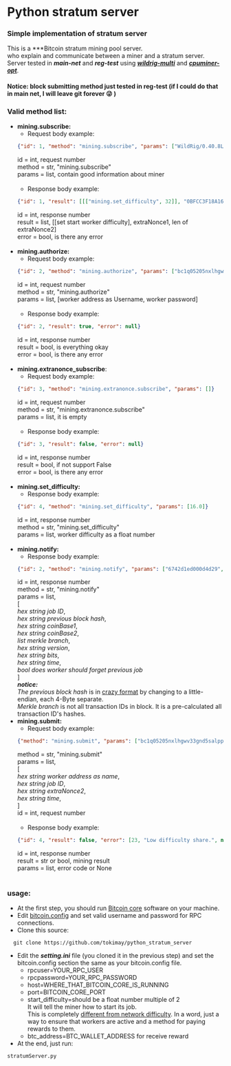 # Python stratum server
### Simple implementation of stratum server

This is a ***Bitcoin stratum mining pool server.</br>
who explain and communicate between a miner and a stratum server. </br>
Server tested in ***main-net*** and ***reg-test*** using  ***[wildrig-multi](https://github.com/andru-kun/wildrig-multi)*** and ***[cpuminer-opt](https://github.com/JayDDee/cpuminer-opt)***.</br>
#### Notice: block submitting method just tested in reg-test (if I could do that in main net, I will leave git forever :stuck_out_tongue_winking_eye: )

### Valid method list:
- **mining.subscribe:**
  + Request body example:
  ````json
  {"id": 1, "method": "mining.subscribe", "params": ["WildRig/0.40.8L"]}
  ```` 
  id = int, request number </br>
  method = str, "mining.subscribe" </br>
  params = list, contain good information about miner </br>
  </br> 
  + Response body example:
  ````json
  {"id": 1, "result": [[["mining.set_difficulty", 32]], "0BFCC3F18A1605AE", 8], "error": null}
  ````
  id = int, response number </br>
  result = list, [[set start worker difficulty], extraNonce1, len of extraNonce2] </br>
  error = bool, is there any error </br>
  </br> 
- **mining.authorize:**
  + Request body example:
  ````json
  {"id": 2, "method": "mining.authorize", "params": ["bc1q05205nxlhgwv33gnd5salpp449m2k9ye8dqg72", ""]}
  ````
  id = int, request number </br>
  method = str, "mining.authorize" </br>
  params = list, [worker address as Username, worker password] </br>
  </br> 
  + Response body example:
  ````json
  {"id": 2, "result": true, "error": null}
  ````
  id = int, response number </br>
  result = bool, is everything okay </br>
  error = bool, is there any error </br>
  </br> 
- **mining.extranonce_subscribe**:
  + Request body example:
  ````json
  {"id": 3, "method": "mining.extranonce.subscribe", "params": []}
  ```` 
  id = int, request number </br>
  method = str, "mining.extranonce.subscribe" </br>
  params = list, it is empty </br>
  </br>
  - Response body example:
  ````json
  {"id": 3, "result": false, "error": null}
  ````
  id = int, response number </br>
  result = bool, if not support False </br>
  error = bool, is there any error </br>
  </br>
- **mining.set_difficulty:**
  + Response body example:
  ````json
  {"id": 4, "method": "mining.set_difficulty", "params": [16.0]}
  ````
  id = int, response number </br>
  method = str, "mining.set_difficulty" </br>
  params = list, worker difficulty as a float number </br>
  </br>
- **mining.notify:**
  + Response body example:
  ````json
  {"id": 2, "method": "mining.notify", "params": ["6742d1ed000d4d29", "c35fe4e2df7c7866d06a8f94b7892106fd7eeb390002a37a0000000000000000", "01000000010000000000000000000000000000000000000000000000000000000000000000ffffffff2603294d0d21746f6b696d617940676d61696c2e636f6d", "ffffffff027a88d412000000001600147d14fa4cdfba1cc8c5136d21df8435a976ab14990000000000000000266a24aa21a9ed20cf115aea7d5949653d2935e80d4703829e59539a40e9ede927db49509614dc00000000", ["f640a577fb4ee6989fd7f239beb0e1ca7f21776f9c70dcce929162597f93b10b", "48d0d07032f9bd8d662874927847040d478a0054de0e6923e8a09cf131702ff1", "96ed6a2663ce74bb8a9579eb778eb39c9c2f307daf6a287cc4f0249d6f1222df", "2a90d63ae86657e5d3ee9c9392a8255770a6b2b1563ef8728077b8dc60153a3b", "7e025ab05dd225c9ff43624b3901333558168a9166947448ff35222245befed8", "047a0e4600fbe0d5316a3123fccc7670b68dfe75c7051d3ba74a0e5f87a0bf5a", "bc04c1e8c1ade0ae389cb6887674723398cf4fdde56137e2fe910ab0fcd8776d", "315465f9a46ca9b37ea19692c965fc6277659582cb024ed26710095ee8c1875e", "f7ae16529703835e9170f8d918bd730c720192863b7e37c94b3abd8ca1a1cb18", "4b41fd87dd0182284d76e9a22ba21757a98369e49ee26afc327e8cd3782ab1d6", "b62b23864e8223a37eedab981985df292489333b82675f2317b9b22b84ff8148", "f35ddcb02e7e55d8cddf4d89cf09767a6cc5062c71869ab37f47cb03b63ae715"], "20000000", "1702c070", "6742d1ed", true]}
  ````
  id = int, response number </br>
  method = str, "mining.notify" </br>
  params = list, </br>
  [ </br>
  *hex string job ID*,  </br>
  *hex string previous block hash*, </br>
  *hex string coinBase1*, </br>
  *hex string coinBase2*, </br>
  *list merkle branch*, </br>
  *hex string version*, </br>
  *hex string bits*, </br>
  *hex string time*, </br>
  *bool does worker should forget previous job* </br>
  ]</br>
  ***notice:***</br>
  *The previous block hash* is in [crazy format](https://stackoverflow.com/questions/66412968/hash-of-previous-block-from-stratum-protocol) by changing to a little-endian, each 4-Byte separate. </br>
  *Merkle branch* is not all transaction IDs in block. It is a pre-calculated all transaction ID's hashes.
  </br>
- **mining.submit:**
  + Request body example:
  ````json
  {"method": "mining.submit", "params": ["bc1q05205nxlhgwv33gnd5salpp449m2k9ye8dqg72", "6742d2e1000d4d29", "0000000000000000", "6742d2e1", "bfdc580e"], "id":4}
  ```` 
  method = str, "mining.submit" </br>
  params = list, </br>
  [ </br>
  *hex string worker address as name*,  </br>
  *hex string job ID*, </br>
  *hex string extraNonce2*, </br>
  *hex string time*, </br>
  ]</br>
  id = int, request number </br>
  </br>
  + Response body example:
  ````json
  {"id": 4, "result": false, "error": [23, "Low difficulty share.", null]}
  ````
  id = int, response number </br>
  result = str or bool, mining result </br>
  params = list, error code or None </br>
  </br>
  

### usage:
- At the first step, you should run [Bitcoin core](https://bitcoin.org/en/full-node) software on your machine.
- Edit [bitcoin.config](https://bitcoin.stackexchange.com/questions/11190/where-is-the-configuration-file-of-bitcoin-qt-kept) and set valid username and password for RPC connections.
- Clone this source:
````shell
  git clone https://github.com/tokimay/python_stratum_server 
  ````
- Edit the ***setting.ini*** file (you cloned it in the previous step) and set the bitcoin.config section the same as your bitcoin.config file.
  + rpcuser=YOUR_RPC_USER
  + rpcpassword=YOUR_RPC_PASSWORD
  + host=WHERE_THAT_BITCOIN_CORE_IS_RUNNING
  + port=BITCOIN_CORE_PORT
  + start_difficulty=should be a float number multiple of 2 </br>
  It will tell the miner how to start its job. </br>
  This is completely [different from network difficulty](https://bitcointalk.org/index.php?topic=5474651.0). In a word, just a way to ensure that workers are active and a method for paying rewards to them. </br>
  + btc_address=BTC_WALLET_ADDRESS for receive reward
- At the end, just run: 
````shell
stratumServer.py
  ````